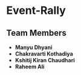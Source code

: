 # Event-Rally

## **Team Members**
 - **Manyu Dhyani**
 - **Chakravarti Kothadiya**
 - **Kshitij Kiran Chaudhari**
 - **Raheem Ali**

